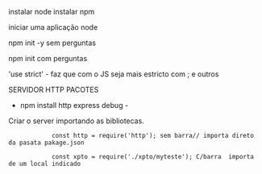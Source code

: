 instalar node
instalar npm

iniciar uma aplicação node

npm init -y sem perguntas

npm init com perguntas


'use strict' - faz que com o JS seja mais estricto com ; e outros


SERVIDOR HTTP PACOTES 

- npm install http express debug
                      -


Criar o server 
                importando as bibliotecas.

                const http = require('http'); sem barra// importa direto da pasata pakage.json

                const xpto = require('./xpto/myteste'); C/barra  importa de um local indicado



